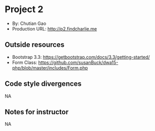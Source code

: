 # Project 2
+ By: Chutian Gao
+ Production URL: <http://p2.findcharlie.me>

## Outside resources
+ Bootstrap 3.3: <https://getbootstrap.com/docs/3.3/getting-started/>
+ Form Class: <https://github.com/susanBuck/dwa15-php/blob/master/includes/Form.php>

## Code style divergences
NA

## Notes for instructor
NA